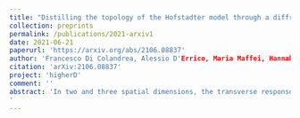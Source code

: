 ```yaml
---
title: "Distilling the topology of the Hofstadter model through a diffraction experiment"
collection: preprints
permalink: /publications/2021-arxiv1
date: 2021-06-21
paperurl: 'https://arxiv.org/abs/2106.08837'
author: 'Francesco Di Colandrea, Alessio D'Errico, Maria Maffei, Hannah M. Price, Maciej Lewenstein, Lorenzo Marrucci, Filippo Cardano, Alexandre Dauphin, Pietro Massignan'
citation: 'arXiv:2106.08837'
project: 'higherD'
comment: ''
abstract: 'In two and three spatial dimensions, the transverse response experienced by a charged particle on a lattice in a uniform magnetic field is proportional to a topological invariant, the first Chern number, characterizing the energy bands of the underlying Hofstadter Hamiltonian. In four dimensions, the transverse response is also quantized, and controlled by the second Chern number. These remarkable features solely arise from the magnetic translational symmetry. Here we show that the symmetries of the two-, three- and four-dimensional Hofstadter Hamiltonians may be encrypted in optical diffraction gratings, such that simple photonic experiments allow one to extract the first and the second Chern numbers of the whole energy spectra. This result is particularly remarkable in three and four dimensions, where complete topological characterizations have not yet been achieved experimentally. Side-by-side to the theoretical analysis, in this work we present the experimental study of optical gratings analogues of the two- and three-dimensional Hofstadter models.
'
---
```

